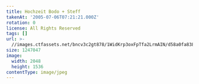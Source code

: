 ```yaml
---
title: Hochzeit Bodo + Steff
takenAt: '2005-07-06T07:21:21.000Z'
rotation: 0
license: All Rights Reserved
tags: []
url: >-
  //images.ctfassets.net/bncv3c2gt878/1WidKrp3oxFpTfa2LrmAIN/d58a0fa838112dde342845295b13005c/hochzeit-bodo--steff_4559740589_o
size: 1247047
image:
  width: 2048
  height: 1536
contentType: image/jpeg
---
```


